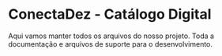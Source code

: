 # ConectaDez - Catálogo Digital
Aqui vamos manter todos os arquivos do nosso projeto.
Toda a documentação e arquivos de suporte para o 
desenvolvimento.
